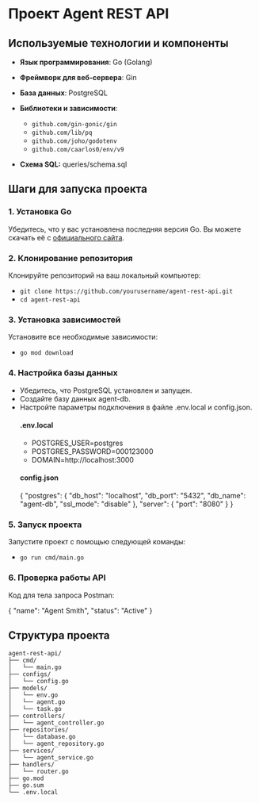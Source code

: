 # Проект Agent REST API

## Используемые технологии и компоненты

- **Язык программирования**: Go (Golang)
- **Фреймворк для веб-сервера**: Gin
- **База данных**: PostgreSQL
- **Библиотеки и зависимости**:
  - `github.com/gin-gonic/gin`
  - `github.com/lib/pq`
  - `github.com/joho/godotenv`
  - `github.com/caarlos0/env/v9`

- **Схема SQL:** queries/schema.sql

## Шаги для запуска проекта

### 1. Установка Go

Убедитесь, что у вас установлена последняя версия Go. Вы можете скачать её с [официального сайта](https://golang.org/dl/).

### 2. Клонирование репозитория

Клонируйте репозиторий на ваш локальный компьютер:

- ``git clone https://github.com/yourusername/agent-rest-api.git``
- ``cd agent-rest-api``

### 3. Установка зависимостей

Установите все необходимые зависимости:

- ``go mod download``

### 4. Настройка базы данных
- Убедитесь, что PostgreSQL установлен и запущен.
- Создайте базу данных agent-db.
- Настройте параметры подключения в файле .env.local и config.json.
   #### .env.local
  - POSTGRES_USER=postgres
  - POSTGRES_PASSWORD=000123000
  - DOMAIN=http://localhost:3000
   #### config.json
  {
    "postgres": {
        "db_host": "localhost",
        "db_port": "5432",
        "db_name": "agent-db",
        "ssl_mode": "disable"
    },
    "server": {
        "port": "8080"
    }
}
### 5. Запуск проекта

Запустите проект с помощью следующей команды:

- `go run cmd/main.go`

### 6. Проверка работы API

Код для тела запроса Postman:

{
    "name": "Agent Smith",
    "status": "Active"
}

## Структура проекта

```plaintext
agent-rest-api/
├── cmd/
│   └── main.go
├── configs/
│   └── config.go
├── models/
│   └── env.go
│   └── agent.go
│   └── task.go
├── controllers/
│   └── agent_controller.go
├── repositories/
│   └── database.go
│   └── agent_repository.go
├── services/
│   └── agent_service.go
├── handlers/
│   └── router.go
├── go.mod
├── go.sum
└── .env.local
